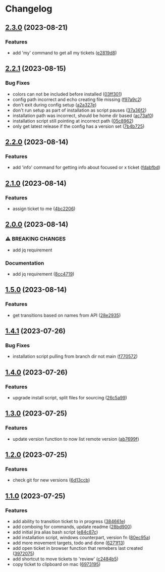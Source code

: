 # Changelog

## [2.3.0](https://github.com/csi-lk/jira-aliases/compare/v2.2.1...v2.3.0) (2023-08-21)


### Features

* add 'my' command to get all my tickets ([e2819d8](https://github.com/csi-lk/jira-aliases/commit/e2819d88ce97c652cef4be5ac534b2d697cd0d0e))

## [2.2.1](https://github.com/csi-lk/jira-aliases/compare/v2.2.0...v2.2.1) (2023-08-15)


### Bug Fixes

* colors can not be included before installed ([03ff301](https://github.com/csi-lk/jira-aliases/commit/03ff30169cc9dc762b19efe83d0ec5eca466b1dd))
* config path incorrect and echo creating file missing ([f97a9c2](https://github.com/csi-lk/jira-aliases/commit/f97a9c201cd5f1ecba0b040866595882be96b975))
* don't exit during config setup ([a2a327e](https://github.com/csi-lk/jira-aliases/commit/a2a327ea7d0bd98bfeb19a442cf6d3e7b9581980))
* don't run setup as part of installation as script pauses ([37a36f2](https://github.com/csi-lk/jira-aliases/commit/37a36f26814d23349b149a0ef225f47f644113cb))
* installation path was incorrect, should be home dir based ([ac73af0](https://github.com/csi-lk/jira-aliases/commit/ac73af003138a9ae9170202b461e3cb262fd5950))
* installation script still pointing at incorrect path ([05c8962](https://github.com/csi-lk/jira-aliases/commit/05c8962250c2dd8064023b77eebafb5526bacb5d))
* only get latest release if the config has a version set ([7b4b725](https://github.com/csi-lk/jira-aliases/commit/7b4b7250b86d4b29b6cabed545cadac01071cbb2))

## [2.2.0](https://github.com/csi-lk/jira-aliases/compare/v2.1.0...v2.2.0) (2023-08-14)


### Features

* add 'info' command for getting info about focused or x ticket ([fdabfbd](https://github.com/csi-lk/jira-aliases/commit/fdabfbdc26fb342604ce65a19621e1d83e2aed2d))

## [2.1.0](https://github.com/csi-lk/jira-aliases/compare/v2.0.0...v2.1.0) (2023-08-14)


### Features

* assign ticket to me ([4bc2206](https://github.com/csi-lk/jira-aliases/commit/4bc22066860188dd769dba2f15ac09ead43d8dc5))

## [2.0.0](https://github.com/csi-lk/jira-aliases/compare/v1.5.0...v2.0.0) (2023-08-14)


### ⚠ BREAKING CHANGES

* add jq requirement

### Documentation

* add jq requirement ([8cc4719](https://github.com/csi-lk/jira-aliases/commit/8cc4719f4054b8d4d6b6fc158378c692a996a8dd))

## [1.5.0](https://github.com/csi-lk/jira-aliases/compare/v1.4.1...v1.5.0) (2023-08-14)


### Features

* get transitions based on names from API ([28e2935](https://github.com/csi-lk/jira-aliases/commit/28e2935cf039c9cff5ad1804c28ba89794068877))

## [1.4.1](https://github.com/csi-lk/jira-aliases/compare/v1.4.0...v1.4.1) (2023-07-26)


### Bug Fixes

* installation script pulling from branch dir not main ([f770572](https://github.com/csi-lk/jira-aliases/commit/f770572a1ac5baa4770954039628724089df7dd1))

## [1.4.0](https://github.com/csi-lk/jira-aliases/compare/v1.3.0...v1.4.0) (2023-07-26)


### Features

* upgrade install script, split files for sourcing ([26c5a99](https://github.com/csi-lk/jira-aliases/commit/26c5a99ede00a1004c714941be39e94456df4f2a))

## [1.3.0](https://github.com/csi-lk/jira-aliases/compare/v1.2.0...v1.3.0) (2023-07-25)


### Features

* update version function to now list remote version ([ab7699f](https://github.com/csi-lk/jira-aliases/commit/ab7699f8158823b86f7bc9c1362b7a9b418d1c1e))

## [1.2.0](https://github.com/csi-lk/jira-aliases/compare/v1.1.0...v1.2.0) (2023-07-25)


### Features

* check git for new versions ([6d13ccb](https://github.com/csi-lk/jira-aliases/commit/6d13ccbdaca6ac06e3095e45260e8da34cbbef55))

## [1.1.0](https://github.com/csi-lk/jira-aliases/compare/v1.0.0...v1.1.0) (2023-07-25)


### Features

* add ability to transition ticket to in progress ([384661e](https://github.com/csi-lk/jira-aliases/commit/384661ea8ae2e9ff247918457b09088526f6e061))
* add comboing for commands, update readme ([28bd900](https://github.com/csi-lk/jira-aliases/commit/28bd900ad49da4c82187f2d6c06ce4e122861fe9))
* add initial jira alias bash script ([e84c87c](https://github.com/csi-lk/jira-aliases/commit/e84c87cb218babc7820cbd935c3adc00ba85f963))
* add installation script, windows counterpart, version fn ([80ec95a](https://github.com/csi-lk/jira-aliases/commit/80ec95a3eec93539cee817fbfabe12341645d689))
* add more movement targets, todo and done ([6271f13](https://github.com/csi-lk/jira-aliases/commit/6271f13ffc85a7868e6eb9ca0d10e46dc7f0c2d1))
* add open ticket in browser function that remebers last created ([3972075](https://github.com/csi-lk/jira-aliases/commit/3972075656134439875d071595354c8afed885c7))
* add shortcut to move tickets to 'review' ([c2484b5](https://github.com/csi-lk/jira-aliases/commit/c2484b5993031f69fca219dd1719cb7f71a1500f))
* copy ticket to clipboard on mac ([6973195](https://github.com/csi-lk/jira-aliases/commit/697319584f90042a785c4aa5c7846a4ab30b1200))
